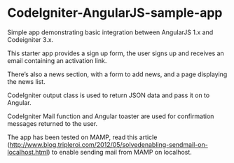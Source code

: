 # CodeIgniter-AngularJS-sample-app
Simple app demonstrating basic integration between AngularJS 1.x and Codeigniter 3.x.

This starter app provides a sign up form, the user signs up and receives an email containing an activation link. 

There’s also a news section, with a form to add news, and a page displaying the news list.


CodeIgniter output class is used to return JSON data and pass it on to Angular.

CodeIgniter Mail function and Angular toaster are used for confirmation messages returned to the user.

The app has been tested on MAMP, read this article (http://www.blog.tripleroi.com/2012/05/solvedenabling-sendmail-on-localhost.html) to enable sending mail from MAMP on  localhost.
